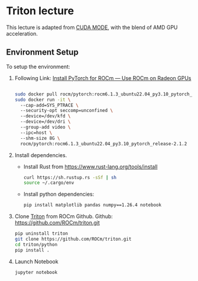 # Triton lecture

This lecture is adapted from [CUDA MODE](https://github.com/insop/cuda-mode-lectures/tree/main/lecture_014), with the blend of AMD GPU acceleration.

## Environment Setup
To setup the environment:
1. Following Link: [Install PyTorch for ROCm — Use ROCm on Radeon GPUs​](https://rocm.docs.amd.com/projects/radeon/en/latest/docs/install/native_linux/install-pytorch.html)
    ```bash
    
    sudo docker pull rocm/pytorch:rocm6.1.3_ubuntu22.04_py3.10_pytorch_release-2.1.2​
    sudo docker run -it \​
      --cap-add=SYS_PTRACE \​
      --security-opt seccomp=unconfined \​
      --device=/dev/kfd \​
      --device=/dev/dri \​
      --group-add video \​
      --ipc=host \​
      --shm-size 8G \​
      rocm/pytorch:rocm6.1.3_ubuntu22.04_py3.10_pytorch_release-2.1.2
    ```

2. Install dependencies.
   - Install Rust from https://www.rust-lang.org/tools/install
      ```bash
      curl https://sh.rustup.rs -sSf | sh
      source ~/.cargo/env
      ```
   - Install python dependencies:
     ```bash
     pip install matplotlib pandas numpy==1.26.4 notebook
     ```

3. Clone [Triton](https://github.com/ROCm/triton.git ) from ROCm Github. Github: https://github.com/ROCm/triton.git ​
    ```bash
    pip uninstall triton​
    git clone https://github.com/ROCm/triton.git
    cd triton/python​
    pip install .
    ```
4. Launch Notebook
   ```bash
   jupyter notebook
   ```
